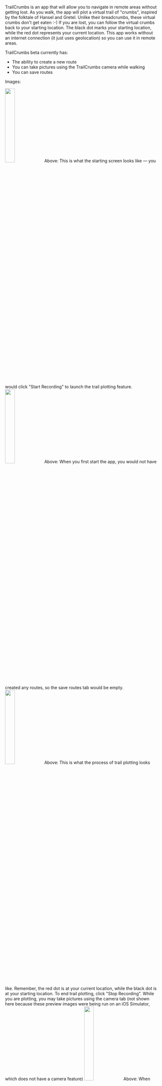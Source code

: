 TrailCrumbs is an app that will allow you to navigate in remote areas without getting lost. As you walk, the app will plot a virtual trail of "crumbs", inspired by the folktale of Hansel and Gretel. Unlike their breadcrumbs, these virtual crumbs don't get eaten :-) If you are lost, you can follow the virtual crumbs back to your starting location. The black dot marks your starting location, while the red dot represents your current location. This app works without an internet connection (it just uses geolocation) so you can use it in remote areas.

TrailCrumbs beta currently has:
- The ability to create a new route
- You can take pictures using the TrailCrumbs camera while walking
- You can save routes

Images:

<img src="https://user-images.githubusercontent.com/52579753/210152473-a04ca2ca-9ef3-4c87-a457-c3029a52b7b9.png" width=25% height=25%>
Above: This is what the starting screen looks like — you would click "Start Recording" to launch the trail plotting feature.

<img src="https://user-images.githubusercontent.com/52579753/210152537-7ecee9d2-6f69-498c-b44d-8b292e39bafb.png" width=25% height=25%>
Above: When you first start the app, you would not have created any routes, so the save routes tab would be empty.

<img src="https://user-images.githubusercontent.com/52579753/210152541-ec11234c-1643-4001-9d49-91aadcc2e358.png" width=25% height=25%>
Above: This is what the process of trail plotting looks like. Remember, the red dot is at your current location, while the black dot is at your
starting location. To end trail plotting, click "Stop Recording". While you are plotting, you may take pictures using the camera tab (not shown here because these preview images were being run on an iOS Simulator, which does not have a camera feature)

<img src="https://user-images.githubusercontent.com/52579753/210152543-414d0e40-29e7-4183-a894-7891cb597728.png" width=25% height=25%>
Above: When you end the trail plotting, a pop-up displays so that you can save the trail. To save, give the trail a unique name (otherwise the default name is "Untitled Trail"). Then, click the save button, or the cancel button if you wish to discard the route.

<img src="https://user-images.githubusercontent.com/52579753/210152545-fa161a7c-8896-4a35-a636-073fdc843253.png" width=25% height=25%>
When you save the trail, it will show up in your saved routes along with some information about the trail name and duration. If you click on the saved trail card, you can see additional information, such as the images you took while walking and a picture of the route.

<b>Note</b> There is a bug in the beta version, the route picture does not show correctly when the route is saved. I am working on fixing this.
